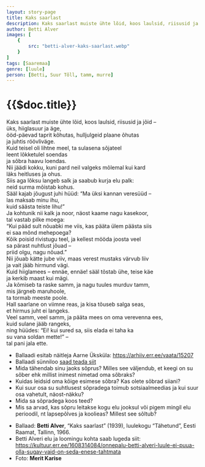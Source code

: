 ```yaml
---
layout: story-page
title: Kaks saarlast
description: Kaks saarlast muiste ühte lõid, koos laulsid, riisusid ja jõid!
author: Betti Alver
images: [
    {
        src: "betti-alver-kaks-saarlast.webp"
    }
]
tags: [Saaremaa]
genre: [luule]
person: [Betti, Suur Tõll, tamm, murre]
---
```


# {{$doc.title}}

Kaks saarlast muiste ühte lõid, koos laulsid, riisusid ja jõid – \
üks, hiiglasuur ja äge, \
ööd-päevad taprit kõhutas, hulljulgeid plaane õhutas \
ja juhtis röövliväge. \
Kuid teisel oli lihtne meel, ta sulasena sõjateel \
leent lõkketulel soendas \
ja sõbra haavu loendas. \
Nii jäädi kokku, kuni pard neil valgeks mõlemal kui kard \
läks heitluses ja ohus. \
Siis aga lõksu langeb salk ja saabub kurja elu palk: \
neid surma mõistab kohus. \
Sääl kajab jõugust juhi hüüd: “Ma üksi kannan veresüüd – \
las maksab minu ihu, \
kuid säästa teiste lihu!” \
Ja kohtunik nii kalk ja noor, näost kaame nagu kasekoor, \
tal vastab pilke moega: \
“Kui pääd sult nõuabki me viis, kas pääta ülem päästa siis \
ei saa mõnd mehepoega? \
Kõik poisid rivistugu teel, ja kellest mööda joosta veel \
sa pärast nuhtlust jõuad – \
priid olgu, nagu nõuad.” \
Nii jõuab kätte jube viiv, maas verest mustaks värvub liiv \
ja vait jääb hirmund vägi. \
Kuid hiiglamees – ennäe, ennäe! sääl tõstab ühe, teise käe \
ja kerkib maast kui mägi. \
Ja kõmiseb ta raske samm, ja nagu tuules murduv tamm, \
mis järgneb maruhoole, \
ta tormab meeste poole. \
Hall saarlane on viimne reas, ja kisa tõuseb salga seas, \
et hirmus juht ei langeks. \
Veel samm, veel samm, ja pääta mees on oma verevenna ees, \
kuid sulane jääb rangeks, \
ning hüüdes: “Ei! kui sured sa, siis elada ei taha ka \
su vana soldan mette!” – \
tal pani jala ette.


<story-author :author="author"></story-author>
<!-- <story-dictionary :terms="dictionary"></story-dictionary> -->

<details-wrapper summary="Mis mõtted tekkisid?">

- Ballaadi esitab näitleja Aarne Üksküla: https://arhiiv.err.ee/vaata/15207
- Ballaadi sünniloo <a href="betti-alver-kaks-saarlast-saamislugu">saad teada siit</a>
- Mida tähendab sinu jaoks sõprus? Milles see väljendub, et keegi on su sõber ehk millist inimest nimetad oma sõbraks?
- Kuidas leidsid oma kõige esimese sõbra? Kas olete sõbrad siiani?
- Kui suur osa su suhtlusest sõpradega toimub sotsiaalmeedias ja kui suur osa vahetult, näost-näkku?
- Mida sa sõpradega koos teed?
- Mis sa arvad, kas sõpru leitakse kogu elu jooksul või pigem mingil elu perioodil, nt lapsepõlves ja koolieas? Millest see sõltub?

</details-wrapper>


<details-wrapper summary="Allikad" class="text-sm" icon="icon-park-outline:document-folder">

- Ballaad: **Betti Alver**, “Kaks saarlast” (1939), luulekogu “Tähetund”, Eesti Raamat, Tallinn, 1966. 
- Betti Alveri elu ja loomingu kohta saab lugeda siit: https://kultuur.err.ee/1608314084/onnepalu-betti-alveri-luule-ei-puua-olla-sugav-vaid-on-seda-enese-tahtmata
- Foto: **Merit Karise**

</details-wrapper>